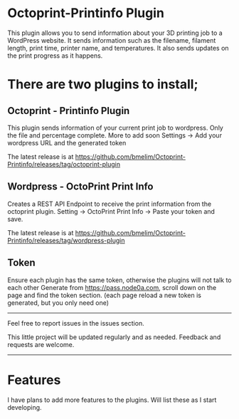 # Octoprint-Printinfo Plugin
This plugin allows you to send information about your 3D printing job to a WordPress website. It sends information such as the filename, filament length, print time, printer name, and temperatures. It also sends updates on the print progress as it happens.

# There are two plugins to install;

## Octoprint - Printinfo Plugin
This plugin sends information of your current print job to wordpress. Only the file and percentage complete. More to add soon
Settings -> Add your wordpress URL and the generated token 

The latest release is at https://github.com/bmelim/Octoprint-Printinfo/releases/tag/octoprint-plugin


## Wordpress - OctoPrint Print Info
Creates a REST API Endpoint to receive the print information from the octoprint plugin. 
Setting -> OctoPrint Print Info -> Paste your token and save. 

The latest release is at https://github.com/bmelim/Octoprint-Printinfo/releases/tag/wordpress-plugin

## Token
Ensure each plugin has the same token, otherwise the plugins will not talk to each other
Generate from https://pass.node0a.com, scroll down on the page and find the token section. (each page reload a new token is generated, but you only need one)

------

Feel free to report issues in the issues section. 

This little project will be updated regularly and as needed. Feedback and requests are welcome.

------

# Features

I have plans to add more features to the plugins. Will list these as I start developing.


